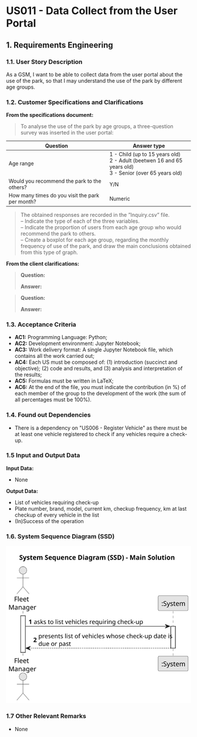 # US011 - Data Collect from the User Portal


## 1. Requirements Engineering

### 1.1. User Story Description

As a GSM, I want to be able to collect data from the user portal
about the use of the park, so that I may understand the use of the park
by different age groups.

### 1.2. Customer Specifications and Clarifications 

**From the specifications document:**

> To analyse the use of the park by age groups,
a three-question survey was inserted in the user portal:

| Question                                        | Answer type                                                                                           |
|-------------------------------------------------|-------------------------------------------------------------------------------------------------------|
| Age range                                       | 1 - Child (up to 15 years old) <br/>2 - Adult (beetwen 16 and 65 years old) <br/>3 - Senior (over 65 years old) |
| Would you recommend the park to the others?     | Y/N                                                                                                   |
| How many times do you visit the park per month? | Numeric                                                                                               |

> The obtained responses are recorded in the ”Inquiry.csv” file.<br>
– Indicate the type of each of the three variables.<br>
– Indicate the proportion of users from each age group who would
recommend the park to others.<br>
– Create a boxplot for each age group, regarding the monthly frequency of use of the park, and draw the main conclusions obtained
from this type of graph.


**From the client clarifications:**

> **Question:** 
>
> **Answer:** 

> **Question:** 
>
> **Answer:** 

### 1.3. Acceptance Criteria

* **AC1:** Programming Language: Python;
* **AC2:** Development environment: Jupyter Notebook;
* **AC3:** Work delivery format: A single Jupyter Notebook file, which contains
  all the work carried out;
* **AC4:** Each US must be composed of: (1) introduction (succinct and objective); (2) code and results, and (3) analysis and interpretation of the
  results;
* **AC5:** Formulas must be written in LaTeX;
* **AC6:** At the end of the file, you must indicate the contribution (in %) of each
  member of the group to the development of the work (the sum of all
  percentages must be 100%).

### 1.4. Found out Dependencies

* There is a dependency on "US006 - Register Vehicle" as there must be at least one vehicle registered to check if any vehicles require a check-up.

### 1.5 Input and Output Data

**Input Data:**

* None

**Output Data:**

* List of vehicles requiring check-up
* Plate number, brand, model, current km, checkup frequency, km at last checkup of every vehicle in the list
* (In)Success of the operation

### 1.6. System Sequence Diagram (SSD)

![System Sequence Diagram](svg/us008-system-sequence-diagram-main-solution.svg)

### 1.7 Other Relevant Remarks

* None